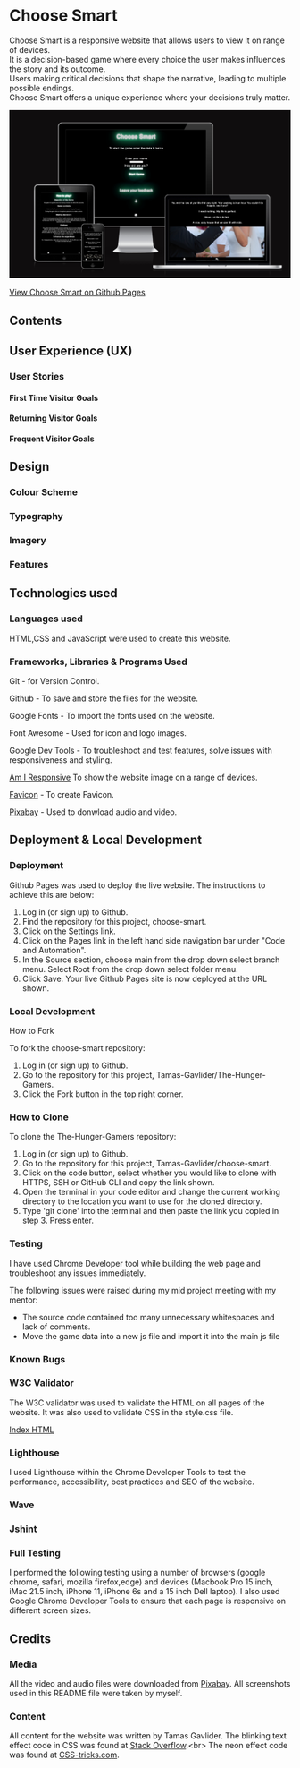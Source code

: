 # Choose Smart

Choose Smart is a responsive website that allows users to view it on range of devices.<br>
It is a decision-based game where every choice the user makes influences the story and its outcome.<br>
Users making critical decisions that shape the narrative, leading to multiple possible endings.<br>
Choose Smart offers a unique experience where your decisions truly matter.

![amIresponsive ss](docs/testing/am-I-responsive.png)

[View Choose Smart on Github Pages](https://tamas-gavlider.github.io/choose-smart/)

## Contents

## User Experience (UX)

### User Stories

#### First Time Visitor Goals

#### Returning Visitor Goals

#### Frequent Visitor Goals

## Design

### Colour Scheme

### Typography

### Imagery

### Features

## Technologies used

### Languages used

HTML,CSS and JavaScript were used to create this website.

### Frameworks, Libraries & Programs Used

Git - for Version Control.

Github - To save and store the files for the website.

Google Fonts - To import the fonts used on the website.

Font Awesome - Used for icon and logo images.

Google Dev Tools - To troubleshoot and test features, solve issues with responsiveness and styling.

[Am I Responsive](https://ui.dev/amiresponsive) To show the website image on a range of devices.

[Favicon](https://favicon.io/favicon-converter/#google_vignette) - To create Favicon.

[Pixabay](https://pixabay.com/) - Used to donwload audio and video. 

## Deployment & Local Development

### Deployment

Github Pages was used to deploy the live website. The instructions to achieve this are below:

1. Log in (or sign up) to Github.
1. Find the repository for this project, choose-smart.
1. Click on the Settings link.
1. Click on the Pages link in the left hand side navigation bar under "Code and Automation".
1. In the Source section, choose main from the drop down select branch menu. Select Root from the drop down select folder menu.
1. Click Save. Your live Github Pages site is now deployed at the URL shown.

### Local Development

How to Fork

To fork the choose-smart repository:

1. Log in (or sign up) to Github.
1. Go to the repository for this project, Tamas-Gavlider/The-Hunger-Gamers.
1. Click the Fork button in the top right corner.

### How to Clone

To clone the The-Hunger-Gamers repository:

1. Log in (or sign up) to Github.
1. Go to the repository for this project, Tamas-Gavlider/choose-smart.
1. Click on the code button, select whether you would like to clone with HTTPS, SSH or GitHub CLI and copy the link shown.
1. Open the terminal in your code editor and change the current working directory to the location you want to use for the cloned directory.
1. Type 'git clone' into the terminal and then paste the link you copied in step 3. Press enter.

### Testing

I have used Chrome Developer tool while building the web page and troubleshoot any issues immediately.

The following issues were raised during my mid project meeting with my mentor:

 - The source code contained too many unnecessary whitespaces and lack of comments.
 - Move the game data into a new js file and import it into the main js file 


### Known Bugs

### W3C Validator

The W3C validator was used to validate the HTML on all pages of the website. It was also used to validate CSS in the style.css file.

[Index HTML](/docs/testing/validator/w3c-index.png)

### Lighthouse

I used Lighthouse within the Chrome Developer Tools to test the performance, accessibility, best practices and SEO of the website.

### Wave

### Jshint

### Full Testing

I performed the following testing using a number of browsers (google chrome, safari, mozilla firefox,edge) and devices (Macbook Pro 15 inch, iMac 21.5 inch, iPhone 11, iPhone 6s and a 15 inch Dell laptop).
I also used Google Chrome Developer Tools to ensure that each page is responsive on different screen sizes.

## Credits 

### Media

All the video and audio files were downloaded from [Pixabay](https://pixabay.com/).
All screenshots used in this README file were taken by myself.

### Content

All content for the website was written by Tamas Gavlider. 
The blinking text effect code in CSS was found at [Stack Overflow](https://stackoverflow.com/questions/16344354/how-to-make-blinking-flashing-text-with-css-3.).<br>
The neon effect code was found at [CSS-tricks.com](https://css-tricks.com/how-to-create-neon-text-with-css/).
